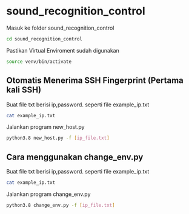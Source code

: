 # sound_recognition_control

Masuk ke folder sound_recognition_control
```bash
cd sound_recognition_control
```

Pastikan Virtual Enviroment sudah digunakan
```bash
source venv/bin/activate
```

## Otomatis Menerima SSH Fingerprint (Pertama kali SSH)

Buat file txt berisi ip,password. seperti file example_ip.txt
```bash
cat example_ip.txt
```

Jalankan program new_host.py
```bash
python3.8 new_host.py -f [ip_file.txt]
```

## Cara menggunakan change_env.py

Buat file txt berisi ip,password. seperti file example_ip.txt
```bash
cat example_ip.txt
```

Jalankan program change_env.py
```bash
python3.8 change_env.py -f [ip_file.txt]
```
